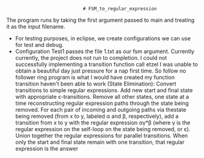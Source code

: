                                 # FSM_to_regular_expression


The program runs by taking the first argument passed to main and treating it as the input filename.
 * For testing purposes, in eclipse, we create configurations we can use for test and debug.
 * Configuration Test1 passes the file 1.txt as our fsm argument. 
Currently currently, the project does not run to completion. I could not successfully implementing a transition function call etzel I was unable to obtain a beautiful day just pressure for a nap first time.
So follow no follower ring program is what I would have created my function transition haven't been able to work
(State Elimination): Convert transitions to simple 
regular expressions. Add new start and final state 
with appropriate ε-transitions. Remove all other 
states, one state at a time reconstructing regular 
expression paths through the state being removed. 
For each pair of incoming and outgoing paths via thestate being removed (from x to y, labeled α and β, 
respectively), add a transition from x to y with the 
regular expression αγ*β (where γ is the regular 
expression on the self-loop on the state being 
removed, or ε). Union together the regular 
expressions for parallel transitions. When only the 
start and final state remain with one transition, that 
regular expression is the answer
